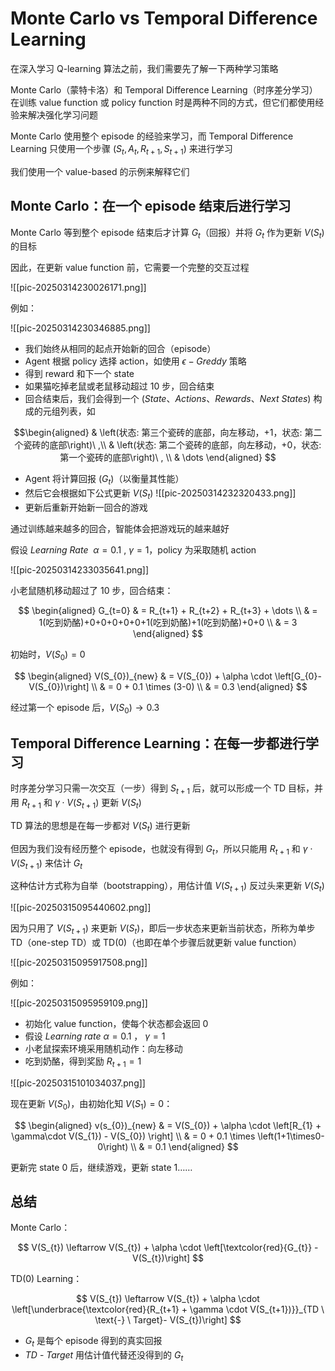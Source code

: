 # Monte Carlo vs Temporal Difference Learning

在深入学习 Q-learning 算法之前，我们需要先了解一下两种学习策略

Monte Carlo（蒙特卡洛）和 Temporal Difference Learning（时序差分学习）在训练 value function 或 policy function 时是两种不同的方式，但它们都使用经验来解决强化学习问题

Monte Carlo 使用整个 episode 的经验来学习，而 Temporal Difference Learning 只使用一个步骤 $(S_t, A_t, R_{t+1}, S_{t+1})$ 来进行学习

我们使用一个 value-based 的示例来解释它们

## Monte Carlo：在一个 episode 结束后进行学习

Monte Carlo 等到整个 episode 结束后才计算 $G_{t}$（回报）并将 $G_{t}$ 作为更新 $V(S_{t})$ 的目标

因此，在更新 value function 前，它需要一个完整的交互过程

![[pic-20250314230026171.png]]

例如：

![[pic-20250314230346885.png]]

- 我们始终从相同的起点开始新的回合（episode）
- Agent 根据 policy 选择 action，如使用 $\epsilon -Greddy$ 策略
- 得到 reward 和下一个 state
- 如果猫吃掉老鼠或老鼠移动超过 10 步，回合结束
- 回合结束后，我们会得到一个 $\left(State、Actions、Rewards、Next \ States \right)$ 构成的元组列表，如 

$$\begin{aligned}
& \left(状态: 第三个瓷砖的底部，向左移动，+1，状态: 第二个瓷砖的底部\right)\ ,\\
& \left(状态: 第二个瓷砖的底部，向左移动，+0，状态: 第一个瓷砖的底部\right)\ , \\
& \dots
\end{aligned}
$$
- Agent 将计算回报 $(G_t)$（以衡量其性能）
- 然后它会根据如下公式更新 $V(S_{t})$
![[pic-20250314232320433.png]]
- 更新后重新开始新一回合的游戏

通过训练越来越多的回合，智能体会把游戏玩的越来越好

假设 $Learning \ Rate \ \ \alpha = 0.1\ , \ \gamma=1$，policy 为采取随机 action

![[pic-20250314233035641.png]]

小老鼠随机移动超过了 10 步，回合结束：

$$
\begin{aligned}
G_{t=0} & = R_{t+1} + R_{t+2} + R_{t+3} + \dots \\
& = 1(吃到奶酪)+0+0+0+0+0+1(吃到奶酪)+1(吃到奶酪)+0+0 \\
& = 3
\end{aligned}
$$

初始时，$V(S_{0}) = 0$

$$
\begin{aligned}
V(S_{0})_{new} & = V(S_{0}) + \alpha \cdot \left[G_{0}-V(S_{0})\right] \\
& = 0 + 0.1 \times (3-0) \\
& = 0.3
\end{aligned}
$$

经过第一个 episode 后，$V(S_{0})\to0.3$

## Temporal Difference Learning：在每一步都进行学习

时序差分学习只需一次交互（一步）得到 $S_{t+1}$ 后，就可以形成一个 TD 目标，并用 $R_{t+1}$ 和 $\gamma \cdot V(S_{t+1})$ 更新 $V(S_{t})$

TD 算法的思想是在每一步都对 $V(S_{t})$ 进行更新

但因为我们没有经历整个 episode，也就没有得到 $G_{t}$，所以只能用 $R_{t+1}$ 和 $\gamma \cdot V(S_{t+1})$ 来估计 $G_{t}$

这种估计方式称为自举（bootstrapping），用估计值 $V(S_{t+1})$ 反过头来更新 $V(S_{t})$

![[pic-20250315095440602.png]]

因为只用了 $V(S_{t+1})$ 来更新 $V(S_{t})$，即后一步状态来更新当前状态，所称为单步 TD（one-step TD）或 TD(0)（也即在单个步骤后就更新 value function）

![[pic-20250315095917508.png]]

例如：

![[pic-20250315095959109.png]]

- 初始化 value function，使每个状态都会返回 0
- 假设 $Learning \ rate \ \alpha = 0.1\ ，\ \gamma=1$
- 小老鼠探索环境采用随机动作：向左移动
- 吃到奶酪，得到奖励 $R_{t+1}=1$

![[pic-20250315101034037.png]]

现在更新 $V(S_{0})$，由初始化知 $V(S_{1})=0$：

$$
\begin{aligned}
v(s_{0})_{new} & = V(S_{0}) + \alpha \cdot \left[R_{1} + \gamma\cdot V(S_{1}) - V(S_{0}) \right] \\
& = 0 + 0.1 \times \left(1+1\times0-0\right) \\
& = 0.1
\end{aligned}
$$

更新完 state 0 后，继续游戏，更新 state 1……

## 总结

Monte Carlo：

$$
V(S_{t}) \leftarrow V(S_{t}) + \alpha \cdot \left[\textcolor{red}{G_{t}} - V(S_{t})\right]
$$

TD(0) Learning：

$$
V(S_{t}) \leftarrow V(S_{t}) + \alpha \cdot \left[\underbrace{\textcolor{red}{R_{t+1} + \gamma \cdot V(S_{t+1})}}_{TD \ \text{-} \ Target}- V(S_{t})\right]
$$

-  $G_{t}$ 是每个 episode 得到的真实回报
- $TD\ \text{-} \ Target$ 用估计值代替还没得到的 $G_{t}$